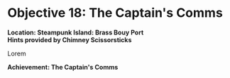 # Objective 18: The Captain's Comms
**Location: Steampunk Island: Brass Bouy Port**  
**Hints provided by Chimney Scissorsticks**

Lorem

**Achievement: The Captain's Comms**
<!--stackedit_data:
eyJoaXN0b3J5IjpbMTYwMzc3MzgxMiwtMjAxMDE5MjYzXX0=
-->